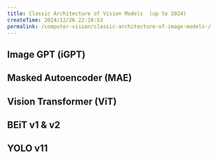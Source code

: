 ```yaml
---
title: Classic Architecture of Vision Models  (up to 2024)
createTime: 2024/12/26 22:10:53
permalink: /computer-vision/classic-architecture-of-image-models-/
---
```


## Image GPT (iGPT)

## Masked Autoencoder (MAE)

## Vision Transformer (ViT)

## BEiT v1 & v2

## YOLO v11





